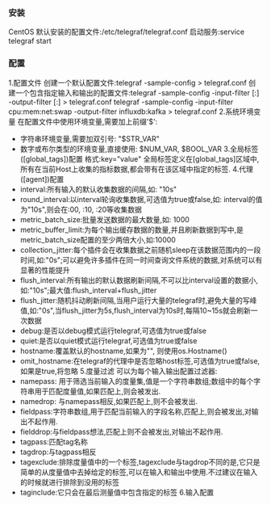 ### 安装
CentOS
默认安装的配置文件:/etc/telegraf/telegraf.conf
启动服务:service telegraf start

### 配置
1.配置文件
创建一个默认配置文件:telegraf -sample-config > telegraf.conf
创建一个包含指定输入和输出的配置文件:telegraf -sample-config -input-filter <pluginname>[:<pluginname>] -output-filter <outputname>[:<outputname>] > telegraf.conf
telegraf -sample-config -input-filter cpu:mem:net:swap -output-filter influxdb:kafka > telegraf.conf
2.系统环境变量
在配置文件中使用环境变量,需要加上前缀'$':
* 字符串环境变量,需要加双引号: "$STR_VAR"
* 数字或布尔类型的环境变量,直接使用: $NUM_VAR, $BOOL_VAR
3.全局标签([global_tags])配置
格式:key="value"
全局标签定义在[global_tags]区域中,所有在当前Host上收集的指标数据,都会带有在该区域中指定的标签.
4.代理([agent])配置
* interval:所有输入的默认收集数据的间隔,如: "10s"
* round_interval:以interval轮询收集数据,可选值为true或false,如: interval的值为"10s",则会在:00, :10, :20等收集数据
* metric_batch_size:批量发送数据的最大数量,如: 1000
* metric_buffer_limit:为每个输出缓存数据的数量,并且刷新数据到写中,是metric_batch_size配置的至少两倍大小,如:10000
* collection_jitter:每个插件会在收集数据之前随机sleep在该数据范围内的一段时间,如:"0s";可以避免许多插件在同一时间查询文件系统的数据,对系统可以有显著的性能提升
* flush_interval:所有输出的默认数据刷新间隔,不可以比interval设置的数据小,如:"10s";最大值:flush_interval+flush_jitter
* flush_jitter:随机抖动刷新间隔,当用户运行大量的telegraf时,避免大量的写峰值,如:"0s",当flush_jitter为5s,flush_interval为10s时,每隔10~15s就会刷新一次数据
* debug:是否以debug模式运行telegraf,可选值为true或false
* quiet:是否以quiet模式运行telegraf,可选值为true或false
* hostname:覆盖默认的hostname,如果为"", 则使用os.Hostname()
* omit_hostname:在telegraf的代理中是否忽略host标签,可选值为true或false,如果是true,将忽略
5.度量过滤
可以为每个输入输出配置过滤器:
* namepass: 用于筛选当前输入的度量集,值是一个字符串数组;数组中的每个字符串用于匹配度量值,如果匹配上,则会被发出.
* namedrop: 与namepass相反,如果匹配上,则不会被发出.
* fieldpass:字符串数组,用于匹配当前输入的字段名称,匹配上,则会被发出,对输出不起作用.
* fielddrop:与fieldpass想法,匹配上则不会被发出,对输出不起作用.
* tagpass:匹配tag名称
* tagdrop:与tagpass相反
* tagexclude:排除度量值中的一个标签,tagexclude与tagdrop不同的是,它只是简单的从度量值中去掉给定的标签,可以在输入和输出中使用.不过建议在输入的时候就进行排除到没用的标签
* taginclude:它只会在最后测量值中包含指定的标签
6.输入配置



